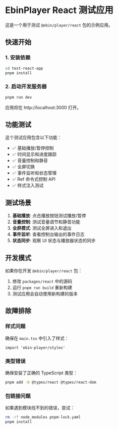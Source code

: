 # EbinPlayer React 测试应用

这是一个用于测试 `@ebin/player/react` 包的示例应用。

## 快速开始

### 1. 安装依赖

```bash
cd test-react-app
pnpm install
```

### 2. 启动开发服务器

```bash
pnpm run dev
```

应用将在 http://localhost:3000 打开。

## 功能测试

这个测试应用包含以下功能：

- ✅ 基础播放/暂停控制
- ✅ 时间显示和进度跟踪
- ✅ 音量控制和静音
- ✅ 全屏切换
- ✅ 事件监听和状态管理
- ✅ Ref 命令式控制 API
- ✅ 样式注入测试

## 测试场景

1. **基础播放**: 点击播放按钮测试播放/暂停
2. **音量控制**: 测试音量调节和静音功能
3. **全屏模式**: 测试全屏进入和退出
4. **事件监听**: 查看控制台输出的事件日志
5. **状态同步**: 观察 UI 状态与播放器状态的同步

## 开发模式

如果你在开发 `@ebin/player/react` 包：

1. 修改 `packages/react` 中的源码
2. 运行 `pnpm run build` 重新构建
3. 测试应用会自动使用新构建的版本

## 故障排除

### 样式问题
确保在 `main.tsx` 中引入了样式：
```tsx
import 'ebin-player/styles'
```

### 类型错误
确保安装了正确的 TypeScript 类型：
```bash
pnpm add -D @types/react @types/react-dom
```

### 包链接问题
如果遇到模块找不到的错误，尝试：
```bash
rm -rf node_modules pnpm-lock.yaml
pnpm install
```
